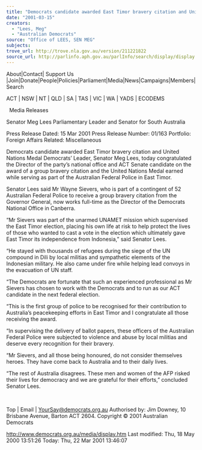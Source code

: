 ```yaml
---
title: "Democrats candidate awarded East Timor bravery citation and United Nations medal."
date: "2001-03-15"
creators:
  - "Lees, Meg"
  - "Australian Democrats"
source: "Office of LEES, SEN MEG"
subjects:
trove_url: http://trove.nla.gov.au/version/211221822
source_url: http://parlinfo.aph.gov.au/parlInfo/search/display/display.w3p;query=Id%3A%22media/pressrel/DTO36%22
---
```


 About|Contact| Support Us  |Join|Donate|People|Policies|Parliament|Media|News|Campaigns|Members|Search

 ACT | NSW | NT | QLD | SA | TAS | VIC | WA | YADS | ECODEMS

   Media Releases

 Senator Meg Lees Parliamentary Leader and Senator for South Australia

 Press Release Dated: 15 Mar 2001 Press Release Number: 01/163 Portfolio: Foreign Affairs Related: Miscellaneous

 Democrats candidate awarded East Timor bravery citation and United Nations Medal Democrats’ Leader, Senator Meg Lees, today congratulated the Director of the party’s national office and ACT Senate candidate on the award of a group bravery citation and the United Nations Medal earned while serving as part of the Australian Federal Police in East Timor.

 Senator Lees said Mr Wayne Sievers, who is part of a contingent of 52 Australian Federal Police to receive a group bravery citation from the Governor General, now works full-time as the Director of the Democrats National Office in Canberra.

 “Mr Sievers was part of the unarmed UNAMET mission which supervised the East Timor election, placing his own life at risk to help protect the lives of those who wanted to cast a vote in the election which ultimately gave East Timor its independence from Indonesia,” said Senator Lees.

 “He stayed with thousands of refugees during the siege of the UN compound in Dili by local militias and sympathetic elements of the Indonesian military. He also came under fire while helping lead convoys in the evacuation of UN staff.

 “The Democrats are fortunate that such an experienced professional as Mr Sievers has chosen to work with the Democrats and to run as our ACT candidate in the next federal election.

 “This is the first group of police to be recognised for their contribution to Australia’s peacekeeping efforts in East Timor and I congratulate all those receiving the award.

 “In supervising the delivery of ballot papers, these officers of the Australian Federal Police were subjected to violence and abuse by local militias and deserve every recognition for their bravery.

 “Mr Sievers, and all those being honoured, do not consider themselves heroes. They have come back to Australia and to their daily lives.

 “The rest of Australia disagrees. These men and women of the AFP risked their lives for democracy and we are grateful for their efforts,” concluded Senator Lees.

  

 Top | Email | YourSay@democrats.org.au Authorised by: Jim Downey, 10 Brisbane Avenue, Barton ACT 2604. Copyright © 2001 Australian Democrats

 http://www.democrats.org.au/media/display.htm Last modified: Thu, 18 May 2000 13:51:26 Today: Thu, 22 Mar 2001 13:46:07  

